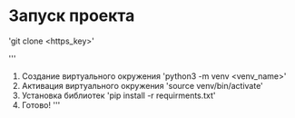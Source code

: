 # Запуск проекта

'git clone <https_key>'

'''
1. Создание виртуального окружения
    'python3 -m venv <venv_name>'
2. Активация виртуального окружения
    'source venv/bin/activate'
3. Установка библиотек
    'pip install -r requirments.txt'
4. Готово!
'''